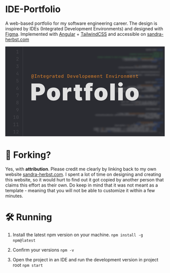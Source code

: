 # IDE-Portfolio
A web-based portfolio for my software engineering career. The design is inspired by IDEs (Integrated Development Environments) and designed with [Figma](https://www.figma.com/). Implemented with [Angular](https://angular.io/) + [TailwindCSS](https://tailwindcss.com/) and accessible on [sandra-herbst.com](https://www.sandra-herbst.com/)


![Preview Image](portfolio/src/assets/images/portfolio_preview.png)

# :fork_and_knife: Forking?
Yes, with **attribution**. Please credit me clearly by linking back to my own website [sandra-herbst.com](https://www.sandra-herbst.com/). I spent a lot of time on designing and creating this website, so it would hurt to find out it got copied by another person that claims this effort as their own.
Do keep in mind that it was not meant as a template - meaning that you will not be able to customize it within a few minutes.

# :hammer_and_wrench: Running
1. Install the latest npm version on your machine.
`npm install -g npm@latest`

2. Confirm your versions
`npm -v`

3. Open the project in an IDE and run the development version in project root
`npm start`
